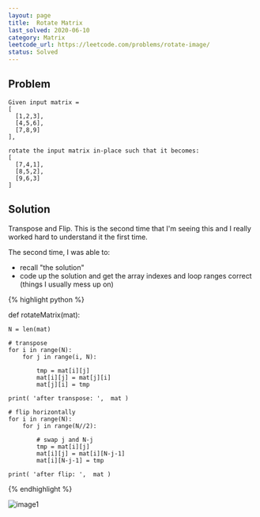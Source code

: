 ```yaml
---
layout: page
title:  Rotate Matrix
last_solved: 2020-06-10
category: Matrix
leetcode_url: https://leetcode.com/problems/rotate-image/
status: Solved
---
```


Problem
-------

```
Given input matrix = 
[
  [1,2,3],
  [4,5,6],
  [7,8,9]
],

rotate the input matrix in-place such that it becomes:
[
  [7,4,1],
  [8,5,2],
  [9,6,3]
]
```

Solution
----------

Transpose and Flip. This is the second time that I'm seeing this and I really worked hard to understand it the first time.

The second time, I was able to:
- recall "the solution"
- code up the solution and get the array indexes and loop ranges correct (things I usually mess up on)

{% highlight python %}

def rotateMatrix(mat):

    N = len(mat)

    # transpose
    for i in range(N):
        for j in range(i, N):

            tmp = mat[i][j]
            mat[i][j] = mat[j][i]
            mat[j][i] = tmp
    
    print( 'after transpose: ',  mat )

    # flip horizontally
    for i in range(N):
        for j in range(N//2):
            
            # swap j and N-j
            tmp = mat[i][j]
            mat[i][j] = mat[i][N-j-1]
            mat[i][N-j-1] = tmp
    
    print( 'after flip: ',  mat )

{% endhighlight %}


![image1]()